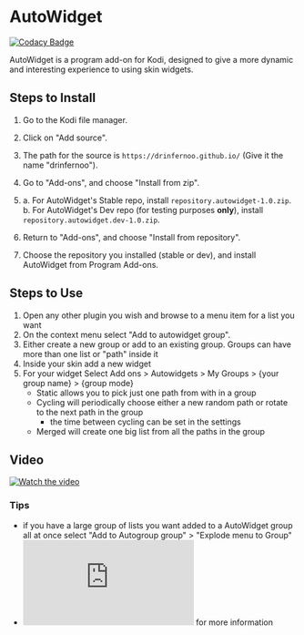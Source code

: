 # AutoWidget

[![Codacy Badge](https://api.codacy.com/project/badge/Grade/840a4c0ed72e4d25b3d82c984e3c4b84)](https://app.codacy.com/manual/drinfernoo/plugin.program.autowidget?utm_source=github.com&utm_medium=referral&utm_content=drinfernoo/plugin.program.autowidget&utm_campaign=Badge_Grade_Dashboard)

AutoWidget is a program add-on for Kodi, designed to give a more dynamic
and interesting experience to using skin widgets. 

## Steps to Install
1.  Go to the Kodi file manager.

2.  Click on "Add source".

3.  The path for the source is `https://drinfernoo.github.io/` (Give it the name "drinfernoo").

4.  Go to "Add-ons", and choose "Install from zip".

5.  a.  For AutoWidget's Stable repo, install `repository.autowidget-1.0.zip`.
    b.  For AutoWidget's Dev repo (for testing purposes **only**), install `repository.autowidget.dev-1.0.zip`.
    
6.  Return to "Add-ons", and choose "Install from repository".

7.  Choose the repository you installed (stable or dev), and install AutoWidget from Program Add-ons.

## Steps to Use
1. Open any other plugin you wish and browse to a menu item for a list you want
2. On the context menu select "Add to autowidget group".
3. Either create a new group or add to an existing group. Groups can have more than one list or "path" inside it
4. Inside your skin add a new widget
5. For your widget Select Add ons > Autowidgets > My Groups > {your group name} > {group mode}
   - Static allows you to pick just one path from with in a group
   - Cycling will periodically choose either a new random path or rotate to the next path in the group
      - the time between cycling can be set in the settings
   - Merged will create one big list from all the paths in the group

## Video
[![Watch the video](https://img.youtube.com/vi/X3HSxTYPrzA/maxresdefault.jpg)](https://youtu.be/X3HSxTYPrzA)

### Tips
- if you have a large group of lists you want added to a AutoWidget group all at once select "Add to Autogroup group" > "Explode menu to Group"
- ![Read the forum](https://forum.kodi.tv/showthread.php?tid=352934) for more information

